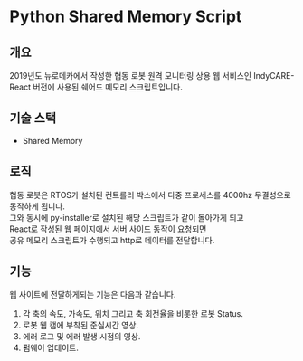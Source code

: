 # Python Shared Memory Script

## 개요
2019년도 뉴로메카에서 작성한 협동 로봇 원격 모니터링 상용 웹 서비스인 IndyCARE-React 버전에 사용된 쉐어드 메모리 스크립트입니다. 

## 기술 스택
- Shared Memory

## 로직
협동 로봇은 RTOS가 설치된 컨트롤러 박스에서 다중 프로세스를 4000hz 무결성으로 동작하게 됩니다. \
그와 동시에 py-installer로 설치된 해당 스크립트가 같이 돌아가게 되고 \
React로 작성된 웹 페이지에서 서버 사이드 동작이 요청되면 \
공유 메모리 스크립트가 수행되고 http로 데이터를 전달합니다.

## 기능
웹 사이트에 전달하게되는 기능은 다음과 같습니다.
1. 각 축의 속도, 가속도, 위치 그리고 축 회전율을 비롯한 로봇 Status.
2. 로봇 웹 캠에 부착된 준실시간 영상.
3. 에러 로그 및 에러 발생 시점의 영상.
4. 펌웨어 업데이트.
